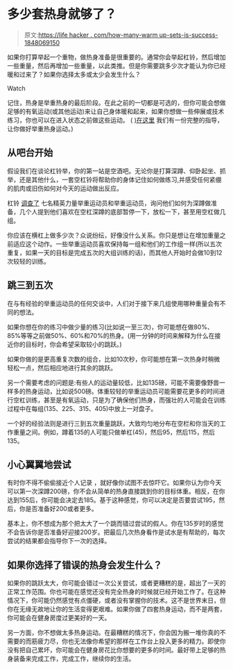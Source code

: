 # 多少套热身就够了？

> 原文:[https://life hacker . com/how-many-warm up-sets-is-success-1848069150](https://lifehacker.com/how-many-warmup-sets-is-enough-1848069150)

如果你打算举起一个重物，做热身准备是很重要的。通常你会举起杠铃，然后增加一些重量，然后再增加一些重量，以此类推。但是你需要跳多少次才能认为你已经暖和过来了？如果你选择太多或太少会发生什么？

Watch

记住，热身是举重热身的最后阶段。在此之前的一切都是可选的，但你可能会想做足够的有氧运动(或其他运动)来让自己身体暖和起来，如果你想做一些伸展或技术练习，你也可以在进入状态之前做这些运动。 ( [)在这里](https://lifehacker.com/your-lifting-warmup-should-be-about-more-than-your-musc-1846862963) 我们有一份完整的指导，让你做好举重热身运动。)

## 从吧台开始

假设我们在谈论杠铃举，你的第一站是空酒吧。无论你是打算深蹲、仰卧起坐、抓举，还是其他什么，一套空杠铃将帮助你的身体记住如何做练习,并感受任何紧绷的肌肉或旧伤如何对今天的运动做出反应。

杠铃 [调查了](https://barbend.com/famous-lifters-squat-warmups/) 七名精英力量举重运动员和举重运动员，询问他们如何为深蹲做准备，几个人提到他们喜欢在空杠深蹲的底部暂停一下，放松一下，甚至用空杠做几组。

你应该在横杠上做多少次？众说纷纭，好像没什么关系。你只是想让在增加重量之前适应这个动作。一些举重运动员喜欢保持每一组和他们的工作组一样(所以五次重复，如果一天的目标是完成五次的大组训练的话)，而其他人开始时会做10到12次较轻的训练。

## 跳三到五次

在与有经验的举重运动员的任何交谈中，人们对于接下来几组使用哪种重量会有不同的想法。

如果你想在你的练习中做少量的练习(比如说一至三次)，你可能想在做80%、85%等等之前做50%、60%和70%的热身。(用一分钟的时间来解释为什么在接近你的目标时，你会希望采取较小的跳跃。)

如果你做的是更高重复次数的组合，比如10次秒，你可能想在第一次热身时稍微轻松一点，然后相应地进行其余的跳跃。

另一个需要考虑的问题是:有些人的运动量较低，比如135磅，可能不需要像野兽一样多的热身运动，比如说500磅。体重较轻的举重运动员可能需要花更多的时间进行空杠训练，甚至是有氧运动，只是为了确保他们热身，而强壮的人可能会在训练过程中在每组(135、225、315、405)中放上一对盘子。

一个好的经验法则是进行三到五次重量跳跃，大致均匀地分布在空栏和你当天的工作重量之间。例如，蹲着135的人可能只做单杠(45)，然后95，然后115，然后135。

## 小心翼翼地尝试

有时你不得不偷偷接近个人记录 ，就好像你试图不去惊吓它。如果你认为你今天可以第一次深蹲200磅，你不会从简单的热身直接跳到你的目标体重。相反，在你达到155后，你可能会决定去185。基于这种感觉，你可以决定是否要尝试195，然后，你是否准备好200或者更多。

基本上，你不想成为那个把太大了一个跳而错过尝试的假人。你在135岁时的感觉不会告诉你是否准备好迎接200岁。把最后几次热身看作是试水是有帮助的，每次尝试的结果都会指导你下一次的选择。

## 如果你选择了错误的热身会发生什么？

如果你的跳跃太大，你可能会错过一次公关尝试，或者更糟糕的是，超出了一天的正常工作范围。你也可能在感觉还没有完全热身的时候就已经开始工作了。在这种情况下，你可能仍然感觉有点僵硬，或者没有掌握你的技术。这不是世界末日，但你在无缘无故地让你的生活变得更艰难。如果你做了四套热身运动，而不是两套，你可能会在健身房度过更美好的一天。

另一方面，你不想做太多热身运动。在最糟糕的情况下，你会因为搬一堆你真的不需要的而筋疲力尽，你也无法像你希望的那样在工作台上投入更多的精力。即使你没有把自己累坏，你可能会在健身房花比你想要的更多的时间。最好带上足够的热身装备来完成工作，完成工作，继续你的生活。